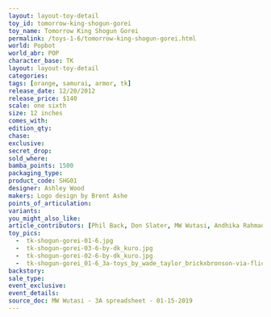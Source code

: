 ```yaml
---
layout: layout-toy-detail 
toy_id: tomorrow-king-shogun-gorei
toy_name: Tomorrow King Shogun Gorei
permalink: /toys-1-6/tomorrow-king-shogun-gorei.html
world: Popbot
world_abr: POP
character_base: TK
layout: layout-toy-detail
categories: 
tags: [orange, samurai, armor, tk]
release_date: 12/20/2012
release_price: $140 
scale: one sixth
size: 12 inches
comes_with: 
edition_qty: 
chase: 
exclusive: 
secret_drop: 
sold_where: 
bamba_points: 1500
packaging_type: 
product_code: SHG01
designer: Ashley Wood
makers: Logo design by Brent Ashe
points_of_articulation: 
variants: 
you_might_also_like: 
article_contributors: [Phil Back, Don Slater, MW Wutasi, Andhika Rahmaditya, Brent Ashe, Wade Taylor]
toy_pics: 
  -  tk-shogun-gorei-01-6.jpg
  -  tk-shogun-gorei-03-6-by-dk_kuro.jpg
  -  tk-shogun-gorei-02-6-by-dk_kuro.jpg
  -  tk-shogun-gorei_01-6_3a-toys_by_wade_taylor_brickxbronson-via-flickr.jpg
backstory: 
sale_type: 
event_exclusive: 
event_details: 
source_doc: MW Wutasi - 3A spreadsheet - 01-15-2019
---
```


